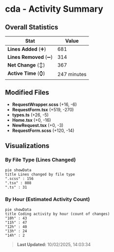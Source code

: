 # cda - Activity Summary 

## Overall Statistics

| Stat                   | Value                                                             |
| ---------------------- | ----------------------------------------------------------------- |
| **Lines Added** (➕)   | 681                                          |
| **Lines Removed** (➖) | 314                                        |
| **Net Change** (↕)    | 367                |
| **Active Time** (⌚)   | 247 minutes |


## Modified Files
- **RequestWrapper.scss** (+16, -6)
- **RequestForm.tsx** (+519, -270)
- **types.ts** (+26, -5)
- **Home.tsx** (+0, -16)
- **NewRequest.tsx** (+0, -3)
- **RequestForm.scss** (+120, -14)

## Visualizations

### By File Type (Lines Changed)

```mermaid
pie showData
title Lines changed by file type
".scss" : 156
".tsx" : 808
".ts" : 31
```

### By Hour (Estimated Activity Count)

```mermaid
pie showData
title Coding activity by hour (count of changes)
"10h" : 43
"11h" : 47
"12h" : 40
"13h" : 24
"14h" : 2
```


> **Last Updated:** 10/02/2025, 14:03:34